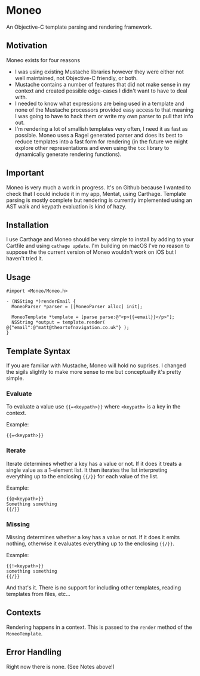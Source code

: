 #  Moneo

An Objective-C template parsing and rendering framework.

## Motivation

Moneo exists for four reasons

* I was using existing Mustache libraries however they were either not well maintained, not Objective-C friendly, or both.
* Mustache contains a number of features that did not make sense in my context and created possible edge-cases I didn't want to have to deal with.
* I needed to know what expressions are being used in a template and none of the Mustache processors provided easy access to that meaning I was going to have to hack them or write my own parser to pull that info out.
* I'm rendering a lot of smallish templates very often, I need it as fast as possible. Moneo uses a Ragel generated parser and does its best to reduce templates into a fast form for rendering (in the future we might explore other representations and even using the `tcc` library to dynamically generate rendering functions).

## Important

Moneo is very much a work in progress. It's on Github because I wanted to check that I could include it in my app, Mentat, using Carthage. Template parsing is mostly complete but rendering is currently implemented using an AST walk and keypath evaluation is kind of hazy.

## Installation

I use Carthage and Moneo should be very simple to install by adding to your Cartfile and using `cathage update`. I'm building on macOS I've no reason to suppose the the current version of Moneo wouldn't work on iOS but I haven't tried it.

## Usage

~~~~
#import <Moneo/Moneo.h>

- (NSSting *)renderEmail {
  MoneoParser *parser = [[MoneoParser alloc] init];

  MoneoTemplate *template = [parse parse:@"<p>{{=email}}</p>"];
  NSString *output = template.render( @{"email":@"matt@theartofnavigation.co.uk"} );
}
~~~~

## Template Syntax

If you are familiar with Mustache, Moneo will hold no suprises. I changed the sigils slightly to make more sense to me but conceptually it's pretty simple.

### Evaluate

To evaluate a value use `{{=<keypath>}}` where `<keypath>` is a key in the context.

Example:

~~~~
{{=<keypath>}}
~~~~

### Iterate

Iterate determines whether a key has a value or not. If it does it treats a single value as a 1-element list. It then iterates the list interpreting everything up to the enclosing `{{/}}` for each value of the list.

Example:

~~~~
{{@<keypath>}}
Something something
{{/}}
~~~~

### Missing

Missing determines whether a key has a value or not. If it does it emits nothing, otherwise it evaluates everything up to the enclosing `{{/}}`.

Example:

~~~~
{{!<keypath>}}
something something
{{/}}
~~~~

And that's it. There is no support for including other templates, reading templates from files, etc…

## Contexts

Rendering happens in a context. This is passed to the `render` method of the `MoneoTemplate`.

## Error Handling

Right now there is none. (See Notes above!)

